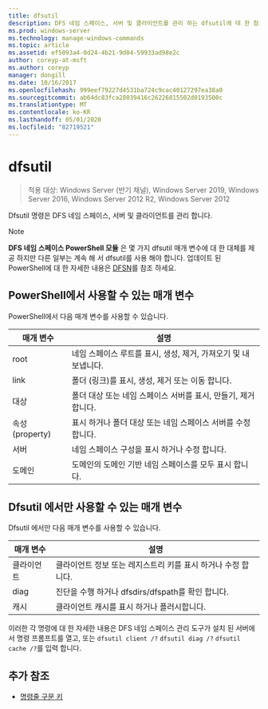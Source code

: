 ```yaml
---
title: dfsutil
description: DFS 네임 스페이스, 서버 및 클라이언트를 관리 하는 dfsutil에 대 한 참조 항목입니다. dfsutil 명령은 대부분의 명령에 대 한 설명으로 제공 된 업데이트 된 DFS 네임 스페이스 용어를 사용 하 여 원래 분산 파일 시스템 용어를 사용 합니다.
ms.prod: windows-server
ms.technology: manage-windows-commands
ms.topic: article
ms.assetid: ef5093a4-0d24-4b21-9d04-59933ad98e2c
author: coreyp-at-msft
ms.author: coreyp
manager: dongill
ms.date: 10/16/2017
ms.openlocfilehash: 999eef79227d4531ba724c9cac40127297ea38a0
ms.sourcegitcommit: ab64dc83fca28039416c26226815502d0193500c
ms.translationtype: MT
ms.contentlocale: ko-KR
ms.lasthandoff: 05/01/2020
ms.locfileid: "82719521"
---
```

# <a name="dfsutil"></a>dfsutil

> 적용 대상: Windows Server (반기 채널), Windows Server 2019, Windows Server 2016, Windows Server 2012 R2, Windows Server 2012

Dfsutil 명령은 DFS 네임 스페이스, 서버 및 클라이언트를 관리 합니다.

>[!NOTE]
>**DFS 네임 스페이스 PowerShell 모듈** 은 몇 가지 dfsutil 매개 변수에 대 한 대체를 제공 하지만 다른 일부는 계속 해 서 dfsutil를 사용 해야 합니다. 업데이트 된 PowerShell에 대 한 자세한 내용은 [DFSN](https://docs.microsoft.com/powershell/module/dfsn/?view=win10-ps)를 참조 하세요.

## <a name="parameters-available-in-powershell"></a>PowerShell에서 사용할 수 있는 매개 변수

PowerShell에서 다음 매개 변수를 사용할 수 있습니다.

| 매개 변수 | 설명 |
| --------- | ----------- |
| root | 네임 스페이스 루트를 표시, 생성, 제거, 가져오기 및 내보냅니다. |
| link | 폴더 (링크)를 표시, 생성, 제거 또는 이동 합니다. |
| 대상 | 폴더 대상 또는 네임 스페이스 서버를 표시, 만들기, 제거 합니다. |
| 속성(property) | 표시 하거나 폴더 대상 또는 네임 스페이스 서버를 수정 합니다. |
| 서버 | 네임 스페이스 구성을 표시 하거나 수정 합니다. |
| 도메인 | 도메인의 도메인 기반 네임 스페이스를 모두 표시 합니다. |

## <a name="parameters-only-available-in-dfsutil"></a>Dfsutil 에서만 사용할 수 있는 매개 변수

Dfsutil 에서만 다음 매개 변수를 사용할 수 있습니다.

| 매개 변수 | 설명 |
| --------- | ----------- |
| 클라이언트 | 클라이언트 정보 또는 레지스트리 키를 표시 하거나 수정 합니다. |
| diag | 진단을 수행 하거나 dfsdirs/dfspath를 확인 합니다. |
| 캐시 | 클라이언트 캐시를 표시 하거나 플러시합니다. |

이러한 각 명령에 대 한 자세한 내용은 DFS 네임 스페이스 관리 도구가 설치 된 서버에서 명령 프롬프트를 열고, 또는 `dfsutil client /?` `dfsutil diag /?` `dfsutil cache /?`를 입력 합니다.

## <a name="additional-references"></a>추가 참조

- [명령줄 구문 키](command-line-syntax-key.md)
